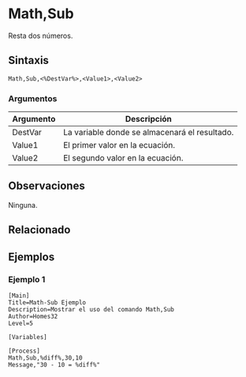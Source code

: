 # Math,Sub

Resta dos números.

## Sintaxis

```pebakery
Math,Sub,<%DestVar%>,<Value1>,<Value2>
```

### Argumentos

| Argumento | Descripción |
| --- | --- |
| DestVar | La variable donde se almacenará el resultado. |
| Value1 | El primer valor en la ecuación. |
| Value2 | El segundo valor en la ecuación. |

## Observaciones

Ninguna.

## Relacionado

## Ejemplos

### Ejemplo 1

```pebakery
[Main]
Title=Math-Sub Ejemplo
Description=Mostrar el uso del comando Math,Sub
Author=Homes32
Level=5

[Variables]

[Process]
Math,Sub,%diff%,30,10
Message,"30 - 10 = %diff%"
```

